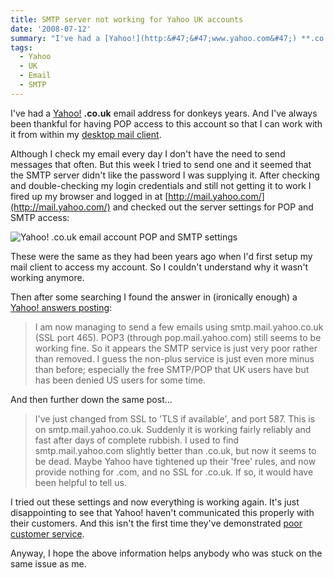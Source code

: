```yaml
---
title: SMTP server not working for Yahoo UK accounts
date: '2008-07-12'
summary: "I've had a [Yahoo!](http:&#47;&#47;www.yahoo.com&#47;) **.co.uk** email address for donkeys years. And I've always been thankful for having POP access to this account so that I can work with it from within my [desktop mail client](http:&#47;&#47;www.mozilla.com&#47;thunderbird&#47;).\r\n\r\nAlthough I check my email every day I don't have the need to send messages that often. But this week I tried to send one and it seemed that the SMTP server didn't like the password I was supplying it. After checking and double-checking my login credentials and still not getting it to work I fired up my browser and logged in at [http:&#47;&#47;mail.yahoo.com&#47;](http:&#47;&#47;mail.yahoo.com&#47;) and checked out the server settings for POP and SMTP access:\r\n\r\n"
tags:
  - Yahoo
  - UK
  - Email
  - SMTP
---
```

I've had a [Yahoo!](http://www.yahoo.com/) **.co.uk** email address for donkeys years. And I've always been thankful for having POP access to this account so that I can work with it from within my [desktop mail client](http://www.mozilla.com/thunderbird/).

Although I check my email every day I don't have the need to send messages that often. But this week I tried to send one and it seemed that the SMTP server didn't like the password I was supplying it. After checking and double-checking my login credentials and still not getting it to work I fired up my browser and logged in at [http://mail.yahoo.com/](http://mail.yahoo.com/) and checked out the server settings for POP and SMTP access:

![Yahoo! .co.uk email account POP and SMTP settings](http://farm4.static.flickr.com/3233/2661043976_6a5f4bea01_o.png)  


These were the same as they had been years ago when I'd first setup my mail client to access my account. So I couldn't understand why it wasn't working anymore.

Then after some searching I found the answer in (ironically enough) a [Yahoo! answers posting](http://answers.yahoo.com/question/index?qid=20080415013319AAGn6vV):

> I am now managing to send a few emails using smtp.mail.yahoo.co.uk (SSL port 465). POP3 (through pop.mail.yahoo.com) still seems to be working fine. So it appears the SMTP service is just very poor rather than removed. I guess the non-plus service is just even more minus than before; especially the free SMTP/POP that UK users have but has been denied US users for some time.

And then further down the same post...

> I've just changed from SSL to 'TLS if available', and port 587\. This is on smtp.mail.yahoo.co.uk. Suddenly it is working fairly reliably and fast after days of complete rubbish. I used to find smtp.mail.yahoo.com slightly better than .co.uk, but now it seems to be dead. Maybe Yahoo have tightened up their 'free' rules, and now provide nothing for .com, and no SSL for .co.uk. If so, it would have been helpful to tell us.

I tried out these settings and now everything is working again. It's just disappointing to see that Yahoo! haven't communicated this properly with their customers. And this isn't the first time they've demonstrated [poor customer service](http://www.ahfx.net/weblog.php?article=107).

Anyway, I hope the above information helps anybody who was stuck on the same issue as me.
